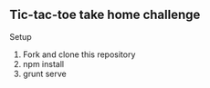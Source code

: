 ## Tic-tac-toe take home challenge

Setup
1. Fork and clone this repository
2. npm install
3. grunt serve
